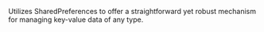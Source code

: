 Utilizes SharedPreferences to offer a straightforward yet robust mechanism for managing key-value data of any type.
